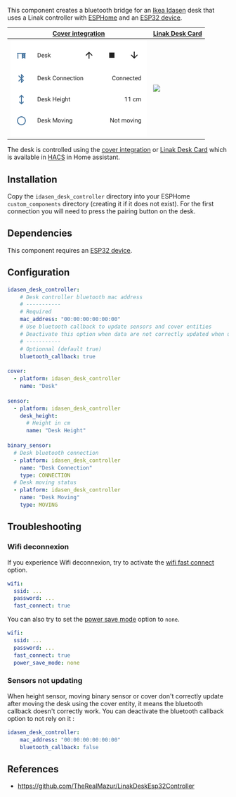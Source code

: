 This component creates a bluetooth bridge for an [Ikea Idasen](https://www.ikea.com/gb/en/p/idasen-desk-sit-stand-brown-dark-grey-s19280958/) desk that uses a Linak controller with [ESPHome](https://esphome.io) and an [ESP32 device](https://esphome.io/devices/esp32.html).

| [Cover integration](https://www.home-assistant.io/integrations/cover/) | [Linak Desk Card](https://github.com/IhorSyerkov/linak-desk-card)                                                              |
| ---------------------------------------------------------------------- | ------------------------------------------------------------------------------------------------------------------------------ |
| ![Home Assistant Desk Controller](ha-desk-controller.png)              | <img src="https://user-images.githubusercontent.com/9998984/107797805-a3a6c800-6d5b-11eb-863a-56ae0343995c.png" width="300" /> |

The desk is controlled using the [cover integration](https://www.home-assistant.io/integrations/cover/) or [Linak Desk Card](https://github.com/IhorSyerkov/linak-desk-card) which is available in [HACS](https://hacs.xyz) in Home assistant.

## Installation

Copy the `idasen_desk_controller` directory into your ESPHome `custom_components` directory (creating it if it does not exist).
For the first connection you will need to press the pairing button on the desk.

## Dependencies

This component requires an [ESP32 device](https://esphome.io/devices/esp32.html).

## Configuration


```yaml
idasen_desk_controller:
    # Desk controller bluetooth mac address
    # -----------
    # Required
    mac_address: "00:00:00:00:00:00"
    # Use bluetooth callback to update sensors and cover entities
    # Deactivate this option when data are not correctly updated when using the cover entity
    # -----------
    # Optionnal (default true)
    bluetooth_callback: true

cover:
  - platform: idasen_desk_controller
    name: "Desk"

sensor:
  - platform: idasen_desk_controller
    desk_height:
      # Height in cm
      name: "Desk Height"

binary_sensor:
  # Desk bluetooth connection
  - platform: idasen_desk_controller
    name: "Desk Connection"
    type: CONNECTION
  # Desk moving status
  - platform: idasen_desk_controller
    name: "Desk Moving"
    type: MOVING
```

## Troubleshooting

### Wifi deconnexion

If you experience Wifi deconnexion, try to activate the [wifi fast connect](https://esphome.io/components/wifi.html) option.
```yaml
wifi:
  ssid: ...
  password: ...
  fast_connect: true
```

You can also try to set the [power save mode](https://esphome.io/components/wifi.html?highlight=wifi#power-save-mode) option to `none`.
```yaml
wifi:
  ssid: ...
  password: ...
  fast_connect: true
  power_save_mode: none
```

### Sensors not updating

When height sensor, moving binary sensor or cover don't correctly update after moving the desk using the cover entity, it means the bluetooth callback doesn't correctly work.
You can deactivate the bluetooth callback option to not rely on it :

```yaml
idasen_desk_controller:
    mac_address: "00:00:00:00:00:00"
    bluetooth_callback: false
```

## References

* https://github.com/TheRealMazur/LinakDeskEsp32Controller
